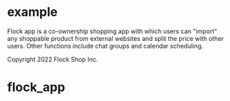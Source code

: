 # example
Flock app is a co-ownership shopping app with which users can "import" any shoppable product from external websites and split the price with other users. Other functions include chat groups and calendar scheduling. 

Copyright 2022 Flock Shop Inc.
# flock_app
